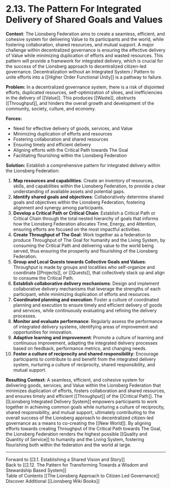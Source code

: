 # 2.13. The Pattern For Integrated Delivery of Shared Goals and Values

**Context**: The Lionsberg Federation aims to create a seamless, efficient, and cohesive system for delivering Value to its participants and the world, while fostering collaboration, shared resources, and mutual support. A major challenge within decentralized governance is ensuring the effective delivery of Value while minimizing duplication of efforts and wasted resources. This pattern will provide a framework for integrated delivery, which is crucial for the success of the Lionsberg approach to decentralized citizen-led governance. Decentralization without an Integrated System / Pattern to unite efforts into a [[Higher Order Functional Unity]] is a pathway to failure. 

**Problem:** In a decentralized governance system, there is a risk of disjointed efforts, duplicated resources, self-optimization of siloes, and inefficiencies in the delivery of [[Value]]. This produces [[Waste]], obstructs [[Throughput]], and hinders the overall growth and development of the community, society, culture, and economy.

**Forces:**

-   Need for effective delivery of goods, services, and Value 
-   Minimizing duplication of efforts and resources
-   Fostering collaboration and shared resources
-   Ensuring timely and efficient delivery
-   Aligning efforts with the Critical Path towards The Goal
-   Facilitating flourishing within the Lionsberg Federation

**Solution:** Establish a comprehensive pattern for integrated delivery within the Lionsberg Federation:

1.  **Map resources and capabilities**: Create an inventory of resources, skills, and capabilities within the Lionsberg Federation, to provide a clear understanding of available assets and potential gaps.
2.  **Identify shared goals and objectives**: Collaboratively determine shared goals and objectives within the Lionsberg Federation, fostering alignment and synergy among participants.
3.  **Develop a Critical Path or Critical Chain**: Establish a Critical Path or Critical Chain through the total nested hierarchy of goals that informs how the Lionsberg Federation allocates Time, Energy, and Attention, ensuring efforts are focused on the most impactful activities.
4.  **Create Throughput of The Goal**: Work together as a federation to produce Throughput of The Goal for humanity and the Living System, by consuming the Critical Path and delivering value to the world being served, thus ensuring the prosperity and flourishing of the Lionsberg Federation. 
5.  **Group and Local Quests towards Collective Goals and Values**: Throughput is made by groups and localities who self-organize and coordinate [[Projects]],  or [[Quests]], that collectively stack up and align to consume the Critical Path. 
6.  **Establish collaborative delivery mechanisms**: Design and implement collaborative delivery mechanisms that leverage the strengths of each participant, while minimizing duplication of efforts and resources.
7.  **Coordinated planning and execution**: Foster a culture of coordinated planning and execution to ensure timely and efficient delivery of goods and services, while continuously evaluating and refining the delivery processes.
8.  **Monitor and evaluate performance**: Regularly assess the performance of integrated delivery systems, identifying areas of improvement and opportunities for innovation.
9.  **Adaptive learning and improvement**: Promote a culture of learning and continuous improvement, adapting the integrated delivery processes based on feedback, performance metrics, and changing needs.
10.  **Foster a culture of reciprocity and shared responsibility**: Encourage participants to contribute to and benefit from the integrated delivery system, nurturing a culture of reciprocity, shared responsibility, and mutual support.

**Resulting Context**: A seamless, efficient, and cohesive system for delivering goods, services, and Value within the Lionsberg Federation that minimizes duplication of efforts, fosters collaboration and shared resources, and ensures timely and efficient [[Throughput]] of the [[Critical Path]]. The [[Lionsberg Integrated Delivery System]] empowers participants to work together in achieving common goals while nurturing a culture of reciprocity, shared responsibility, and mutual support, ultimately contributing to the overall success of the Lionsberg approach to decentralized citizen-led governance as a means to co-creating the [[New World]]. By aligning efforts towards creating Throughput of the Critical Path towards The Goal, the Lionsberg Federation renders the highest possible [[Quality and Quantity of Service]] to humanity and the Living System, fostering flourishing both within the federation and the world at large.

___

Forward to [[3.1. Establishing a Shared Vision and Story]]  
Back to [[2.12. The Pattern for Transforming Towards a Wisdom and Stewardship Based System]]  
Table of Contents [[The Lionsberg Approach to Citizen Led Governance]]
Discover Additional [[Lionsberg Wiki Books]]  